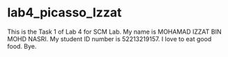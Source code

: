# lab4_picasso_Izzat
This is the Task 1 of Lab 4 for SCM Lab.
My name is MOHAMAD IZZAT BIN MOHD NASRI.
My student ID number is 52213219157.
I love to eat good food.
Bye.
